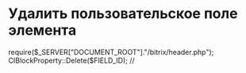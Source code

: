 # Удалить пользовательское поле элемента
require($_SERVER["DOCUMENT_ROOT"]."/bitrix/header.php");
CIBlockProperty::Delete($FIELD_ID); // 
